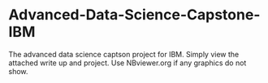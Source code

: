 # Advanced-Data-Science-Capstone-IBM
The advanced data science captson project for IBM.
Simply view the attached write up and project. Use NBviewer.org if any graphics do not show.

